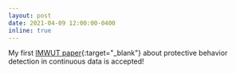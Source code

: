 ```yaml
---
layout: post
date: 2021-04-09 12:00:00-0400
inline: true
---
```


My first [IMWUT paper](https://wangchongyang.ai/assets/pdf/Leveraging_Activity_Recognition_to_Enable_Protective_Behavior_Detection_in_Continuous_Data_IMWUT.pdf){:target="\_blank"} about protective behavior detection in continuous data is accepted!